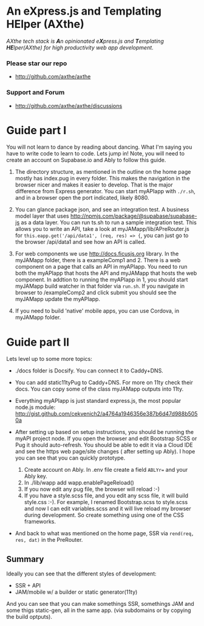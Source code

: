 # An eXpress.js and Templating HElper (AXthe)
<i>AXthe tech stack is <b>A</b>n opinionated e<b>X</b>press.js and <b>T</b>emplating <b>HE</b>lper(AXthe) for high productivity web app development</i>.
### Please star our repo
- http://github.com/axthe/axthe
 
### Support and Forum
- http://github.com/axthe/axthe/discussions
 
 
# Guide part I
 
You will not learn to dance by reading about dancing. What I'm saying you have to write code to learn to code. Lets jump in!
Note, you will need to create an account on Supabase.io and Ably to follow this guide.
 
1. The directory structure, as mentioned in the outline on the home page mostly has index.pug in every folder. This makes the navigation in the browser nicer and makes it easier to develop. That is the major difference from Express generator. You can start myAPIapp with ```./r.sh```, and in a browser open the port indicated, likely 8080.
 
2. You can glance package json, and see an integration test. A business model layer that uses http://npmjs.com/package/@supabase/supabase-js as a data layer. You can run ts.sh to run a sample integration test. This allows you to write an API, take a look at myJAMapp/lib/APreRouter.js for ```this.eapp.get('/api/data1', (req, res) => {```, you can just go to the browser /api/data1 and see how an API is called.

3. For web components we use http://docs.ficusjs.org library. In the myJAMapp folder, there is a exampleComp1 and 2. There is a web component on a page that calls an API in myAPIapp. You need to run both the myAPIapp that hosts the API and myJAMapp that hosts the web component. In addtion to running the myAPIapp in 1, you should start myJAMapp build watcher in that folder via ```run.sh```. If you navigate in browser to /exampleComp2 and click submit you should see the myJAMapp update the myAPIapp.

4. If you need to build 'native' mobile apps, you can use Cordova, in myJAMapp folder.


# Guide part II
 
Lets level up to some more topics:

- ./docs folder is Docsify. You can connect it to Caddy+DNS.

- You can add static11tyPug to Caddy+DNS. For more on 11ty check their docs. You can copy some of the class myJAMapp outputs into 11ty.

- Everything myAPIapp is just standard express.js, the most popular node.js module:
http://gist.github.com/cekvenich2/a4764a1946356e387b6d47d988b5050a
 
- After setting up based on setup instructions, you should be running the myAPI project node. If you open the browser and edit Bootstrap SCSS or Pug it should auto-refresh. You should be able to edit it via a Cloud IDE and see the https web page/site changes ( after setting up Ably). I hope you can see that you can quickly prototype.
    1. Create account on Ably. In .env file create a field ```ABLYr=``` and your Ably key. 
    2. In ./lib/wapp add wapp.enablePageReload() 
    3. If you now edit any pug file, the browser will reload :-)
    4. If you have a style.scss file, and you edit any scss file, it will build style.css :-). For example, I renamed Bootstrap.scss to style.scss and now I can edit variables.scss and it will live reload my browser during development. So create something using one of the CSS frameworks.

- And back to what was mentioned on the home page, SSR via ```rend(req, res, dat)``` in the PreRouter.


## Summary
 
Ideally you can see that the different styles of development:
- SSR + API
- JAM/mobile w/ a builder or static generator(11ty)

And you can see that you can make somethings SSR, somethings JAM and some thigs static-gen, all in the same app. (via subdomains or by copying the build optputs).